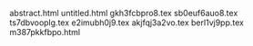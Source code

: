 abstract.html
untitled.html
gkh3fcbpro8.tex
sb0euf6auo8.tex
ts7dbvooplg.tex
e2imubh0j9.tex
akjfqj3a2vo.tex
berl1vj9pp.tex
m387pkkfbpo.html